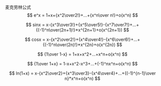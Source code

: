 麦克劳林公式
$$
e^x = 1+x+{x^2\over2!}+...+{x^n\over n!}+o(x^n)
$$

$$
sinx = x-{x^3\over3!}+{x^5\over5!}-{x^7\over7!}+...+{(-1)^n\over(2n+1)!}*x^{2n+1}+o(x^{2n+1})
$$

$$
cosx = x-{x^2\over2!}+{x^4\over4!}-{x^6\over6!}+...+{(-1)^n\over(2n)!}*x^{2n}+o(x^{2n})
$$

$$
{1\over 1-x} = 1+x+x^2+...+x^n+o(x^n)
$$

$$
{1\over 1+x} = 1-x+x^2-x^3+...+(-1)^nx^n+o(x^n)
$$

$$
ln(1+x) = x-{x^2\over2}+{x^3\over3}-{x^4\over4}+...+{(-1)^{n-1}\over n}*x^n+o(x^n)
$$

